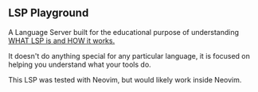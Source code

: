 ## LSP Playground

A Language Server built for the educational purpose of understanding [WHAT LSP is and HOW it works.]((https://microsoft.github.io/language-server-protocol/))

It doesn't do anything special for any particular language, it is focused on helping you understand what your tools do.

This LSP was tested with Neovim, but would likely work inside Neovim.

